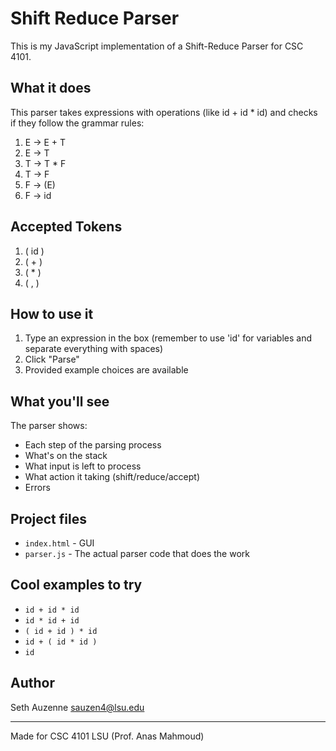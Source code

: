 # Shift Reduce Parser

This is my JavaScript implementation of a Shift-Reduce Parser for CSC 4101. 

## What it does

This parser takes expressions with operations (like id + id * id) and checks if they follow the grammar rules:

1. E → E + T
2. E → T
3. T → T * F
4. T → F
5. F → (E)
6. F → id

## Accepted Tokens
1. ( id )
2. ( + )
3. ( * )
4. ( , )

## How to use it

1. Type an expression in the box (remember to use 'id' for variables and separate everything with spaces)
2. Click "Parse" 
3. Provided example choices are available

## What you'll see

The parser shows:
- Each step of the parsing process
- What's on the stack
- What input is left to process
- What action it taking (shift/reduce/accept)
- Errors

## Project files

- `index.html` - GUI
- `parser.js` - The actual parser code that does the work

## Cool examples to try

- `id + id * id`
- `id * id + id`
- `( id + id ) * id`
- `id + ( id * id )`
- `id`

## Author
Seth Auzenne
sauzen4@lsu.edu

---
Made for CSC 4101 LSU (Prof. Anas Mahmoud)
